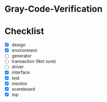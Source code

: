# Gray-Code-Verification

# Checklist
- [x] design
- [x] environment
- [ ] generator
- [ ] transaction (Not sure)
- [ ] driver
- [x] interface
- [x] test
- [x] monitor
- [x] scoreboard
- [x] top
